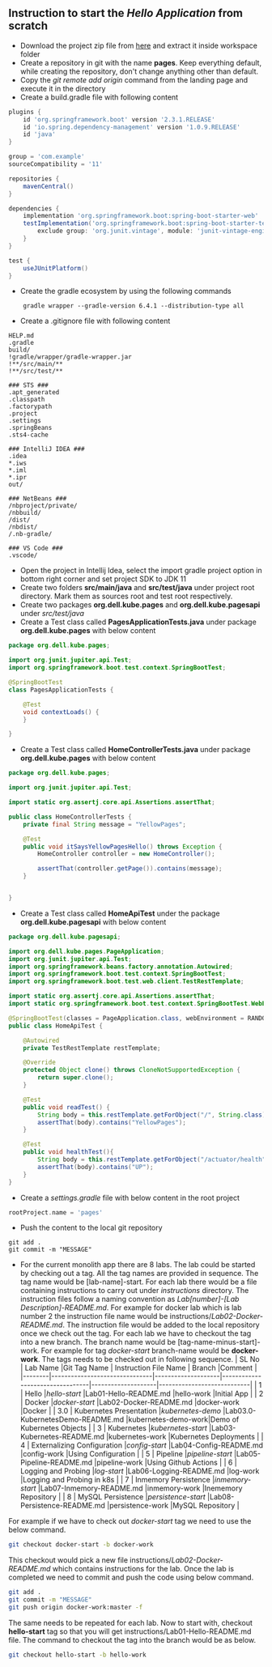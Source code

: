 ## Instruction to start the *Hello Application* from scratch
- Download the project zip file from [here](https://dell-edu-lab-store.s3.ap-south-1.amazonaws.com/repository/pages.zip) and extract it inside workspace folder
- Create a repository in git with the name **pages**. Keep everything default, while creating the repository, don't change anything other than default.
- Copy the *git remote add origin <repo address>* command from the landing page and execute it in the directory 
- Create a build.gradle file with following content

```groovy
plugins {
	id 'org.springframework.boot' version '2.3.1.RELEASE'
	id 'io.spring.dependency-management' version '1.0.9.RELEASE'
	id 'java'
}

group = 'com.example'
sourceCompatibility = '11'

repositories {
	mavenCentral()
}

dependencies {
	implementation 'org.springframework.boot:spring-boot-starter-web'
	testImplementation('org.springframework.boot:spring-boot-starter-test') {
		exclude group: 'org.junit.vintage', module: 'junit-vintage-engine'
	}
}

test {
	useJUnitPlatform()
}
```
- Create the gradle ecosystem by using the following commands
```shell script
    gradle wrapper --gradle-version 6.4.1 --distribution-type all
``` 
- Create a .gitignore file with following content
```text
HELP.md
.gradle
build/
!gradle/wrapper/gradle-wrapper.jar
!**/src/main/**
!**/src/test/**

### STS ###
.apt_generated
.classpath
.factorypath
.project
.settings
.springBeans
.sts4-cache

### IntelliJ IDEA ###
.idea
*.iws
*.iml
*.ipr
out/

### NetBeans ###
/nbproject/private/
/nbbuild/
/dist/
/nbdist/
/.nb-gradle/

### VS Code ###
.vscode/
```
- Open the project in Intellij Idea, select the import gradle project option in bottom right corner and  set project SDK to JDK 11
- Create two folders **src/main/java** and **src/test/java** under project root directory. Mark them as sources root and test root respectively.
- Create two packages **org.dell.kube.pages** and **org.dell.kube.pagesapi** under *src/test/java*
- Create a Test class called **PagesApplicationTests.java** under package **org.dell.kube.pages** with below content
```java
package org.dell.kube.pages;

import org.junit.jupiter.api.Test;
import org.springframework.boot.test.context.SpringBootTest;

@SpringBootTest
class PagesApplicationTests {

	@Test
	void contextLoads() {
	}

}
```
- Create a Test class called **HomeControllerTests.java** under package **org.dell.kube.pages** with below content
```java
package org.dell.kube.pages;

import org.junit.jupiter.api.Test;

import static org.assertj.core.api.Assertions.assertThat;

public class HomeControllerTests {
    private final String message = "YellowPages";

    @Test
    public void itSaysYellowPagesHello() throws Exception {
        HomeController controller = new HomeController();

        assertThat(controller.getPage()).contains(message);
    }


}
```
- Create a Test class called **HomeApiTest** under the package **org.dell.kube.pagesapi** with below content
```java
package org.dell.kube.pagesapi;

import org.dell.kube.pages.PageApplication;
import org.junit.jupiter.api.Test;
import org.springframework.beans.factory.annotation.Autowired;
import org.springframework.boot.test.context.SpringBootTest;
import org.springframework.boot.test.web.client.TestRestTemplate;

import static org.assertj.core.api.Assertions.assertThat;
import static org.springframework.boot.test.context.SpringBootTest.WebEnvironment.RANDOM_PORT;

@SpringBootTest(classes = PageApplication.class, webEnvironment = RANDOM_PORT)
public class HomeApiTest {

    @Autowired
    private TestRestTemplate restTemplate;

    @Override
    protected Object clone() throws CloneNotSupportedException {
        return super.clone();
    }

    @Test
    public void readTest() {
        String body = this.restTemplate.getForObject("/", String.class);
        assertThat(body).contains("YellowPages");
    }

    @Test
    public void healthTest(){
        String body = this.restTemplate.getForObject("/actuator/health", String.class);
        assertThat(body).contains("UP");
    }
}
```
- Create a *settings.gradle* file with below content in the root project
```groovy
rootProject.name = 'pages'
```
- Push the content to the local git repository
```shell
git add .
git commit -m "MESSAGE"
```
- For the current monolith app there are 8 labs. The lab could be started by checking out a tag. All the tag names are provided in sequence. The tag name would be [lab-name]-start. For each lab there would be a file containing instructions to carry out  under *instructions* directory. The instruction files follow a naming convention as *Lab[number]-[Lab Description]-README.md*. For example for docker lab which is lab number 2 the instruction file name would be instructions/*Lab02-Docker-README.md*. The instruction file would be added to the local repository once we check out the tag.
For each lab we have to checkout the tag into a new branch. The branch name would be [tag-name-minus-start]-work. For example for  tag *docker-start* branch-name would be **docker-work**. The tags needs to be checked out in following sequence.
    | SL No  | Lab Name                      |Git Tag Name        | Instruction File Name           | Branch             |Comment                     |
    |--------|-------------------------------|--------------------|---------------------------------|--------------------|----------------------------|
    | 1      | Hello                         |*hello-start*       |Lab01-Hello-README.md            |hello-work          |Initial App                 |
    | 2      | Docker                        |*docker-start*      |Lab02-Docker-README.md           |docker-work         |Docker                      |
	| 3.0    | Kubernetes Presentation       |*kubernetes-demo*   |Lab03.0-KubernetesDemo-README.md |kubernetes-demo-work|Demo of Kubernetes Objects  |
	| 3      | Kubernetes                    |*kubernetes-start*  |Lab03-Kubernetes-README.md       |kubernetes-work     |Kubernetes Deployments      |
	| 4      | Externalizing Configuration   |*config-start*      |Lab04-Config-README.md           |config-work         |Using Configuration         |
	| 5      | Pipeline                      |*pipeline-start*    |Lab05-Pipeline-README.md         |pipeline-work       |Using Github Actions        |
	| 6      | Logging and Probing           |*log-start*         |Lab06-Logging-README.md          |log-work            |Logging and Probing in k8s  |
	| 7      | Inmemory Persistence          |*inmemory-start*    |Lab07-Inmemory-README.md         |inmemory-work       |Inememory Repository        |
	| 8      | MySQL Persistence             |*persistence-start* |Lab08-Persistence-README.md      |persistence-work    |MySQL Repository            |
  
For example if we have to check out *docker-start* tag we need to use the below command.
```sh
git checkout docker-start -b docker-work
```
This checkout would pick  a new file instructions/*Lab02-Docker-README.md* which contains instructions for the lab. Once the lab is completed we need to commit and push the code using below command.
```sh
git add .
git commit -m "MESSAGE"
git push origin docker-work:master -f
```
The same needs to be repeated for each lab. Now to start with, checkout **hello-start** tag so that you will get instructions/Lab01-Hello-README.md file. The command to checkout the tag into the branch would be as below.
```sh
git checkout hello-start -b hello-work
```



